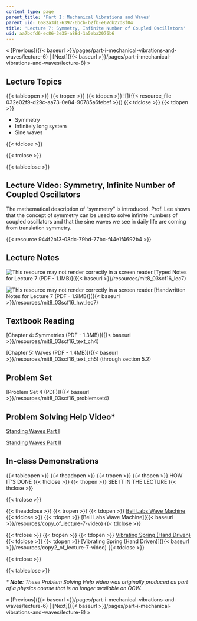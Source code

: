 ```yaml
---
content_type: page
parent_title: 'Part I: Mechanical Vibrations and Waves'
parent_uid: 6682a3d1-6397-6bcb-b2fb-e67db27d8f04
title: 'Lecture 7: Symmetry, Infinite Number of Coupled Oscillators'
uid: aa7bcfd6-ec86-3e35-a88d-1a5eba2076b6
---
```


« [Previous]({{< baseurl >}}/pages/part-i-mechanical-vibrations-and-waves/lecture-6) | [Next]({{< baseurl >}}/pages/part-i-mechanical-vibrations-and-waves/lecture-8) »

Lecture Topics
--------------

{{< tableopen >}}
{{< tropen >}}
{{< tdopen >}}
![]({{< resource_file 032e02f9-d29c-aa73-0e84-90785a6febef >}})
{{< tdclose >}}
{{< tdopen >}}


*   Symmetry
*   Infinitely long system
*   Sine waves


{{< tdclose >}}

{{< trclose >}}

{{< tableclose >}}

Lecture Video: Symmetry, Infinite Number of Coupled Oscillators
---------------------------------------------------------------

The mathematical description of “symmetry” is introduced. Prof. Lee shows that the concept of symmetry can be used to solve infinite numbers of coupled oscillators and that the sine waves we see in daily life are coming from translation symmetry.

{{< resource 944f2b13-08dc-79bd-77bc-f44e1f4692b4 >}}

Lecture Notes
-------------

![This resource may not render correctly in a screen reader.](/images/inacessible.gif)[Typed Notes for Lecture 7 (PDF - 1.1MB)]({{< baseurl >}}/resources/mit8_03scf16_lec7)

![This resource may not render correctly in a screen reader.](/images/inacessible.gif)[Handwritten Notes for Lecture 7 (PDF - 1.9MB)]({{< baseurl >}}/resources/mit8_03scf16_hw_lec7)

Textbook Reading
----------------

[Chapter 4: Symmetries (PDF - 1.3MB)]({{< baseurl >}}/resources/mit8_03scf16_text_ch4) 

[Chapter 5: Waves (PDF - 1.4MB)]({{< baseurl >}}/resources/mit8_03scf16_text_ch5) (through section 5.2) 

Problem Set
-----------

[Problem Set 4 (PDF)]({{< baseurl >}}/resources/mit8_03scf16_problemset4)

Problem Solving Help Video\*
----------------------------

[Standing Waves Part I](/courses/res-8-005-vibrations-and-waves-problem-solving-fall-2012/pages/problem-solving-videos/standing-waves-part-i-1)

[Standing Waves Part II](/courses/res-8-005-vibrations-and-waves-problem-solving-fall-2012/pages/problem-solving-videos/standing-waves-part-ii-1)

In-class Demonstrations
-----------------------

{{< tableopen >}}
{{< theadopen >}}
{{< tropen >}}
{{< thopen >}}
HOW IT'S DONE
{{< thclose >}}
{{< thopen >}}
SEE IT IN THE LECTURE
{{< thclose >}}

{{< trclose >}}

{{< theadclose >}}
{{< tropen >}}
{{< tdopen >}}
[Bell Labs Wave Machine](https://physics.montana.edu/demonstrations/apparatus/3_oscillationsandwaves/demos/belllabswavemachine.html)
{{< tdclose >}}
{{< tdopen >}}
[Bell Labs Wave Machine]({{< baseurl >}}/resources/copy_of_lecture-7-video)
{{< tdclose >}}

{{< trclose >}}
{{< tropen >}}
{{< tdopen >}}
[Vibrating Spring (Hand Driven)](http://tsgphysics.mit.edu/front/?page=demo.php&letnum=C%2035&show=0)
{{< tdclose >}}
{{< tdopen >}}
[Vibrating Spring (Hand Driven)]({{< baseurl >}}/resources/copy2_of_lecture-7-video)
{{< tdclose >}}

{{< trclose >}}

{{< tableclose >}}

_\* **Note**: These Problem Solving Help video was originally produced as part of a physics course that is no longer available on OCW._

« [Previous]({{< baseurl >}}/pages/part-i-mechanical-vibrations-and-waves/lecture-6) | [Next]({{< baseurl >}}/pages/part-i-mechanical-vibrations-and-waves/lecture-8) »